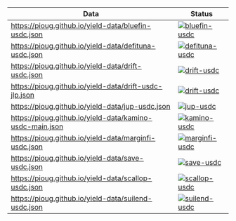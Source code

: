 | Data                                                     | Status                                                                                                                                                                         |
| -------------------------------------------------------- | ------------------------------------------------------------------------------------------------------------------------------------------------------------------------------ |
| https://pioug.github.io/yield-data/bluefin-usdc.json     | [![bluefin-usdc](https://github.com/pioug/yield-data/actions/workflows/bluefin-usdc.yml/badge.svg)](https://github.com/pioug/yield-data/actions/workflows/bluefin-usdc.yml)    |
| https://pioug.github.io/yield-data/defituna-usdc.json    | [![defituna-usdc](https://github.com/pioug/yield-data/actions/workflows/defituna-usdc.yml/badge.svg)](https://github.com/pioug/yield-data/actions/workflows/defituna-usdc.yml) |
| https://pioug.github.io/yield-data/drift-usdc.json       | [![drift-usdc](https://github.com/pioug/yield-data/actions/workflows/drift-usdc.yml/badge.svg)](https://github.com/pioug/yield-data/actions/workflows/drift-usdc.yml)          |
| https://pioug.github.io/yield-data/drift-usdc-jlp.json   | [![drift-usdc](https://github.com/pioug/yield-data/actions/workflows/drift-usdc.yml/badge.svg)](https://github.com/pioug/yield-data/actions/workflows/drift-usdc.yml)          |
| https://pioug.github.io/yield-data/jup-usdc.json         | [![jup-usdc](https://github.com/pioug/yield-data/actions/workflows/jup-usdc.yml/badge.svg)](https://github.com/pioug/yield-data/actions/workflows/jup-usdc.yml)                |
| https://pioug.github.io/yield-data/kamino-usdc-main.json | [![kamino-usdc](https://github.com/pioug/yield-data/actions/workflows/kamino-usdc.yml/badge.svg)](https://github.com/pioug/yield-data/actions/workflows/kamino-usdc.yml)       |
| https://pioug.github.io/yield-data/marginfi-usdc.json    | [![marginfi-usdc](https://github.com/pioug/yield-data/actions/workflows/marginfi-usdc.yml/badge.svg)](https://github.com/pioug/yield-data/actions/workflows/marginfi-usdc.yml) |
| https://pioug.github.io/yield-data/save-usdc.json        | [![save-usdc](https://github.com/pioug/yield-data/actions/workflows/save-usdc.yml/badge.svg)](https://github.com/pioug/yield-data/actions/workflows/save-usdc.yml)             |
| https://pioug.github.io/yield-data/scallop-usdc.json     | [![scallop-usdc](https://github.com/pioug/yield-data/actions/workflows/scallop-usdc.yml/badge.svg)](https://github.com/pioug/yield-data/actions/workflows/scallop-usdc.yml)    |
| https://pioug.github.io/yield-data/suilend-usdc.json     | [![suilend-usdc](https://github.com/pioug/yield-data/actions/workflows/suilend-usdc.yml/badge.svg)](https://github.com/pioug/yield-data/actions/workflows/suilend-usdc.yml)    |
